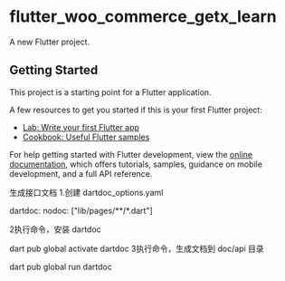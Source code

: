 # flutter_woo_commerce_getx_learn

A new Flutter project.

## Getting Started

This project is a starting point for a Flutter application.

A few resources to get you started if this is your first Flutter project:

- [Lab: Write your first Flutter app](https://docs.flutter.dev/get-started/codelab)
- [Cookbook: Useful Flutter samples](https://docs.flutter.dev/cookbook)

For help getting started with Flutter development, view the
[online documentation](https://docs.flutter.dev/), which offers tutorials,
samples, guidance on mobile development, and a full API reference.


生成接口文档
1.创建
dartdoc_options.yaml

dartdoc:
nodoc: ["lib/pages/**/*.dart"]

2执行命令，安装 dartdoc

dart pub global activate dartdoc
3执行命令，生成文档到 doc/api 目录

dart pub global run dartdoc
